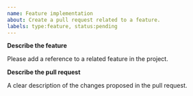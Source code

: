 ```yaml
---
name: Feature implementation
about: Create a pull request related to a feature.
labels: type:feature, status:pending
---
```


**Describe the feature**

Please add a reference to a related feature in the project.

**Describe the pull request**

A clear description of the changes proposed in the pull request.

